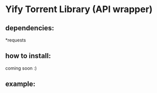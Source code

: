 # Yify Torrent Library (API wrapper)
## dependencies:
*requests
## how to install:
coming soon :)

## example:
